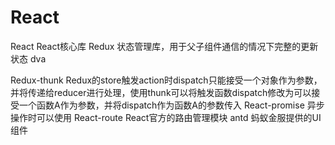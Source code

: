 # React
React
React核心库
Redux
状态管理库，用于父子组件通信的情况下完整的更新状态
dva

Redux-thunk
Redux的store触发action时dispatch只能接受一个对象作为参数，并将传递给reducer进行处理，使用thunk可以将触发函数dispatch修改为可以接受一个函数A作为参数，并将dispatch作为函数A的参数传入
React-promise
异步操作时可以使用
React-route
React官方的路由管理模块
antd
蚂蚁金服提供的UI组件